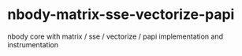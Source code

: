 nbody-matrix-sse-vectorize-papi
===============================

nbody core with matrix / sse / vectorize / papi implementation and instrumentation
